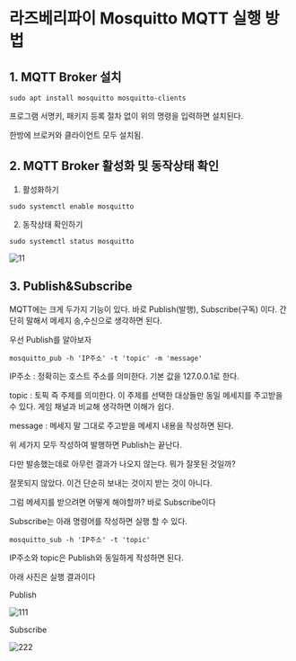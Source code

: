 # 라즈베리파이 Mosquitto MQTT 실행 방법

 

## 1. MQTT Broker 설치

```
sudo apt install mosquitto mosquitto-clients
```
프로그램 서명키, 패키지 등록 절차 없이 위의 명령을 입력하면 설치된다.

한방에 브로커와 클라이언트 모두 설치됨.

## 2. MQTT Broker 활성화 및 동작상태 확인

1) 활성화하기

```
sudo systemctl enable mosquitto
```

2) 동작상태 확인하기

```
sudo systemctl status mosquitto
```
![11](https://user-images.githubusercontent.com/56014938/134810898-160b9fb6-90ab-44e3-894c-b055b5175a82.png)

## 3. Publish&Subscribe
 
MQTT에는 크게 두가지 기능이 있다. 바로 Publish(발행), Subscribe(구독) 이다. 간단히 말해서 메세지 송,수신으로 생각하면 된다.

우선 Publish를 알아보자

```
mosquitto_pub -h 'IP주소' -t 'topic' -m 'message'
```
IP주소 : 정확히는 호스트 주소를 의미한다. 기본 값을 127.0.0.1로 한다.

topic : 토픽 즉 주제를 의미한다. 이 주제를 선택한 대상들만 동일 메세지를 주고받을 수 있다. 게임 채널과 비교해 생각하면 이해가 쉽다. 

message : 메세지 말 그대로 주고받을 메세지 내용을 작성하면 된다.

위 세가지 모두 작성하여 발행하면 Publish는 끝난다.

다만 발송했는데로 아무런 결과가 나오지 않는다. 뭐가 잘못된 것일까?

잘못되지 않았다. 이건 단순히 보내는 것이지 받는 것이 아니다.

그럼 메세지를 받으려면 어떻게 해야할까? 바로 Subscribe이다

Subscribe는 아래 명령어를 작성하면 실행 할 수 있다.

```
mosquitto_sub -h 'IP주소' -t 'topic'
```

IP주소와 topic은 Publish와 동일하게 작성하면 된다.

아래 사진은 실행 결과이다

Publish

![111](https://user-images.githubusercontent.com/56014938/134811373-30342fc9-012c-4d8e-8f2b-fd7b8193dd13.png)

Subscribe

![222](https://user-images.githubusercontent.com/56014938/134811380-f70a7a95-19b0-4c8b-b2fa-45c8daacbad0.png)


